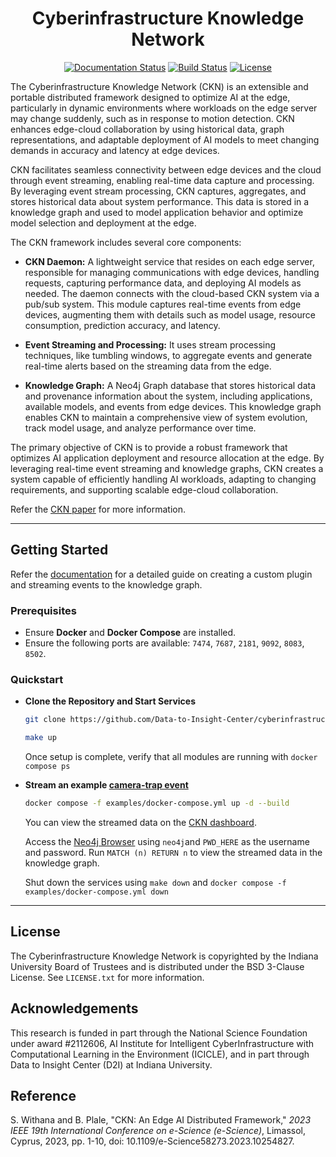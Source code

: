 <div align="center">
  
# Cyberinfrastructure Knowledge Network

[![Documentation Status](https://img.shields.io/badge/docs-latest-blue.svg)](https://cyberinfrastructure-knowledge-network.readthedocs.io/en/latest/)
[![Build Status](https://github.com/Data-to-Insight-Center/cyberinfrastructure-knowledge-network/actions/workflows/ci.yml/badge.svg)](https://github.com/Data-to-Insight-Center/cyberinfrastructure-knowledge-network/actions)
[![License](https://img.shields.io/badge/License-BSD%203--Clause-blue.svg)](https://opensource.org/licenses/BSD-3-Clause)

</div>

The Cyberinfrastructure Knowledge Network (CKN) is an extensible and portable distributed framework designed to optimize AI at the edge, particularly in dynamic environments where workloads on the edge server may change suddenly, such as in response to motion detection. CKN enhances edge-cloud collaboration by using historical data, graph representations, and adaptable deployment of AI models to meet changing demands in accuracy and latency at edge devices.

CKN facilitates seamless connectivity between edge devices and the cloud through event streaming, enabling real-time data capture and processing. By leveraging event stream processing, CKN captures, aggregates, and stores historical data about system performance. This data is stored in a knowledge graph and used to model application behavior and optimize model selection and deployment at the edge.

The CKN framework includes several core components:

- **CKN Daemon:** A lightweight service that resides on each edge server, responsible for managing communications with edge devices, handling requests, capturing performance data, and deploying AI models as needed. The daemon connects with the cloud-based CKN system via a pub/sub system. This module captures real-time events from edge devices, augmenting them with details such as model usage, resource consumption, prediction accuracy, and latency. 

- **Event Streaming and Processing:** It uses stream processing techniques, like tumbling windows, to aggregate events and generate real-time alerts based on the streaming data from the edge.

- **Knowledge Graph:** A Neo4j Graph database that stores historical data and provenance information about the system, including applications, available models, and events from edge devices. This knowledge graph enables CKN to maintain a comprehensive view of system evolution, track model usage, and analyze performance over time.

The primary objective of CKN is to provide a robust framework that optimizes AI application deployment and resource allocation at the edge. By leveraging real-time event streaming and knowledge graphs, CKN creates a system capable of efficiently handling AI workloads, adapting to changing requirements, and supporting scalable edge-cloud collaboration.

Refer the [CKN paper](https://ieeexplore.ieee.org/document/10254827) for more information.


---

## Getting Started

Refer the [documentation](https://cyberinfrastructure-knowledge-network.readthedocs.io/en/latest/) for a detailed guide on creating a custom plugin and streaming events to the knowledge graph.

### Prerequisites

- Ensure **Docker** and **Docker Compose** are installed.
- Ensure the following ports are available: `7474`, `7687`, `2181`, `9092`, `8083`, `8502`.

### Quickstart

- **Clone the Repository and Start Services**
   ```bash
   git clone https://github.com/Data-to-Insight-Center/cyberinfrastructure-knowledge-network.git
   ```
   ```bash
   make up
   ```
   
   Once setup is complete, verify that all modules are running with `docker compose ps`

- **Stream an example [camera-trap event](examples/event.json)**
    ```bash
   docker compose -f examples/docker-compose.yml up -d --build
   ```
   
   You can view the streamed data on the [CKN dashboard](http://localhost:8502/Camera_Traps).
   
   Access the [Neo4j Browser](http://localhost:7474/browser/) using `neo4j`and `PWD_HERE` as the username and password. 
   Run ```MATCH (n) RETURN n``` to view the streamed data in the knowledge graph.

  Shut down the services using ```make down``` and ```docker compose -f examples/docker-compose.yml down```

---

## License
The Cyberinfrastructure Knowledge Network is copyrighted by the Indiana University Board of Trustees and is distributed under the BSD 3-Clause License. See `LICENSE.txt` for more information.

## Acknowledgements
This research is funded in part through the National Science Foundation under award #2112606, AI Institute for Intelligent CyberInfrastructure with Computational Learning in the Environment (ICICLE), and in part through Data to Insight Center (D2I) at Indiana University.

## Reference
S. Withana and B. Plale, "CKN: An Edge AI Distributed Framework," *2023 IEEE 19th International Conference on e-Science (e-Science)*, Limassol, Cyprus, 2023, pp. 1-10, doi: 10.1109/e-Science58273.2023.10254827.
